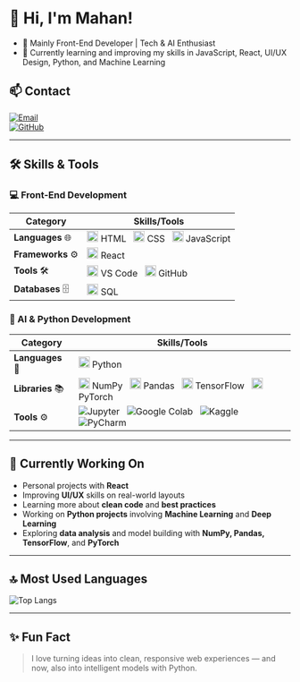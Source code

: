 # 👋 Hi, I'm Mahan!  

- 🚀 Mainly Front-End Developer | Tech & AI Enthusiast  
- 🌱 Currently learning and improving my skills in JavaScript, React, UI/UX Design, Python, and Machine Learning  

## 📫 Contact  

[![Email](https://img.shields.io/badge/-Email-D14836?style=flat&logo=Gmail&logoColor=white)](mailto:gnusmhn@gmail.com)  
[![GitHub](https://img.shields.io/badge/-GitHub-181717?style=flat&logo=GitHub&logoColor=white)](https://github.com/mhngenius)  

---

## 🛠 Skills & Tools  

### 💻 Front-End Development  

| Category          | Skills/Tools                                                                 |
|-------------------|------------------------------------------------------------------------------|
| **Languages** 🌐  | <img src="https://cdn.jsdelivr.net/gh/devicons/devicon/icons/html5/html5-original.svg" alt="HTML" width="20"/> HTML &nbsp; <img src="https://cdn.jsdelivr.net/gh/devicons/devicon/icons/css3/css3-original.svg" alt="CSS" width="20"/> CSS &nbsp; <img src="https://cdn.jsdelivr.net/gh/devicons/devicon/icons/javascript/javascript-original.svg" alt="JavaScript" width="20"/> JavaScript |
| **Frameworks** ⚙️ | <img src="https://cdn.jsdelivr.net/gh/devicons/devicon/icons/react/react-original.svg" alt="React" width="20"/> React |
| **Tools** 🛠️      | <img src="https://cdn.jsdelivr.net/gh/devicons/devicon/icons/vscode/vscode-original.svg" alt="VS Code" width="20"/> VS Code &nbsp; <img src="https://cdn.jsdelivr.net/gh/devicons/devicon/icons/github/github-original.svg" alt="GitHub" width="20"/> GitHub |
| **Databases** 🗄️  | <img src="https://cdn.jsdelivr.net/gh/devicons/devicon/icons/mysql/mysql-original.svg" alt="MySQL" width="20"/> SQL |

### 🤖 AI & Python Development  

| Category          | Skills/Tools                                                                 |
|-------------------|------------------------------------------------------------------------------|
| **Languages** 🐍  | <img src="https://cdn.jsdelivr.net/gh/devicons/devicon/icons/python/python-original.svg" alt="Python" width="20"/> Python |
| **Libraries** 📚  | <img src="https://cdn.jsdelivr.net/gh/devicons/devicon/icons/numpy/numpy-original.svg" alt="NumPy" width="20"/> NumPy &nbsp; <img src="https://cdn.jsdelivr.net/gh/devicons/devicon/icons/pandas/pandas-original.svg" alt="Pandas" width="20"/> Pandas &nbsp; <img src="https://cdn.jsdelivr.net/gh/devicons/devicon/icons/tensorflow/tensorflow-original.svg" alt="TensorFlow" width="20"/> TensorFlow &nbsp; <img src="https://cdn.jsdelivr.net/gh/devicons/devicon/icons/pytorch/pytorch-original.svg" alt="PyTorch" width="20"/> PyTorch |
| **Tools** ⚙️      | <img src="https://img.shields.io/badge/-Jupyter-F37626?style=flat&logo=Jupyter&logoColor=white" alt="Jupyter"/> &nbsp; <img src="https://img.shields.io/badge/-Google%20Colab-F9AB00?style=flat&logo=Google%20Colab&logoColor=white" alt="Google Colab"/> &nbsp; <img src="https://img.shields.io/badge/-Kaggle-20BEFF?style=flat&logo=Kaggle&logoColor=white" alt="Kaggle"/> &nbsp; <img src="https://img.shields.io/badge/-PyCharm-000000?style=flat&logo=PyCharm&logoColor=white" alt="PyCharm"/> |


---

## 📌 Currently Working On  

- Personal projects with **React**  
- Improving **UI/UX** skills on real-world layouts  
- Learning more about **clean code** and **best practices**  
- Working on **Python projects** involving **Machine Learning** and **Deep Learning**  
- Exploring **data analysis** and model building with **NumPy, Pandas, TensorFlow**, and **PyTorch**

---

## 🔝 Most Used Languages  

![Top Langs](https://github-readme-stats.vercel.app/api/top-langs/?username=mhngenius&layout=compact&theme=radical)

---

## ✨ Fun Fact  

> I love turning ideas into clean, responsive web experiences — and now, also into intelligent models with Python.
